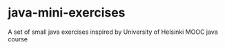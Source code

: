 # java-mini-exercises
A set of small java exercises inspired by University of Helsinki MOOC java course
